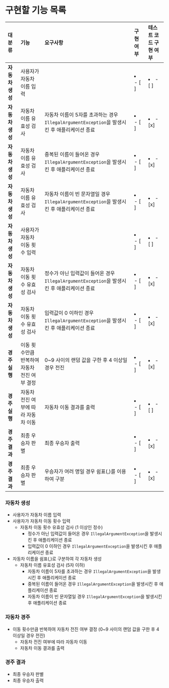 # 구현할 기능 목록


| 대분류        | 기능                        | 요구사항                                                                      | 구현 여부           | 테스트 코드 구현 여부    |
|:-----------|:--------------------------|:--------------------------------------------------------------------------|:----------------|:----------------|
| **자동차 생성** | 사용자가 자동차 이름 입력            |                                                                           | <li>- [ ] </li> | <li>- [ ] </li> |
| **자동차 생성** | 자동차 이름 유효성 검사             | 자동차 이름이 5자를 초과하는 경우 `IllegalArgumentException`을 발생시킨 후 애플리케이션 종료          | <li>- [ ] </li> | <li>- [x] </li> |
| **자동차 생성** | 자동차 이름 유효성 검사             | 중복된 이름이 들어온 경우 `IllegalArgumentException`을 발생시킨 후 애플리케이션 종료               | <li>- [ ] </li> | <li>- [x] </li> |
| **자동차 생성** | 자동차 이름 유효성 검사             | 자동차 이름이 빈 문자열일 경우 `IllegalArgumentException`을 발생시킨 후 애플리케이션 종료            | <li>- [ ] </li> | <li>- [x] </li> |
| **자동차 생성** | 사용자가 자동차 이동 횟수 입력         |                                                                           | <li>- [ ] </li> | <li>- [ ] </li> |
| **자동차 생성** | 자동차 이동 횟수 유효성 검사          | 정수가 아닌 입력값이 들어온 경우 `IllegalArgumentException`을 발생시킨 후 애플리케이션 종료           | <li>- [ ] </li> | <li>- [x] </li> |
| **자동차 생성** | 자동차 이동 횟수 유효성 검사          | 입력값이 0 이하인 경우 `IllegalArgumentException`을 발생시킨 후 애플리케이션 종료                | <li>- [ ] </li> | <li>- [x] </li> |
| **경주 실행**  | 이동 횟수만큼 반복하여 자동차 전진 여부 결정 | 0~9 사이의 랜덤 값을 구한 후 4 이상일 경우 전진                                            | <li>- [ ] </li> | <li>- [x] </li> |
| **경주 실행**  | 자동차 전진 여부에 따라 자동차 이동      | 자동차 이동 결과를 출력                                                             | <li>- [ ] </li> | <li>- [ ] </li> |
| **경주 결과**  | 최종 우승자 판별                 | 최종 우승자 출력                                                                 | <li>- [ ] </li> | <li>- [x] </li> |
| **경주 결과**  | 최종 우승자 판별                 | 우승자가 여러 명일 경우 쉼표(,)를 이용하여 구분                                              | <li>- [ ] </li> | <li>- [x] </li> |

### 자동차 생성

- 사용자가 자동차 이름 입력
- 사용자가 자동차 이동 횟수 입력
   - 자동차 이동 횟수 유효성 검사 (1 이상인 정수)
      - 정수가 아닌 입력값이 들어온 경우 ```IllegalArgumentException```을 발생시킨 후 애플리케이션 종료
     - 입력값이 0 이하인 경우 ```IllegalArgumentException```을 발생시킨 후 애플리케이션 종료
- 자동차 이름을 쉼표(,)로 구분하여 각 자동차 생성
   - 자동차 이름 유효성 검사 (5자 이하)
      - 자동차 이름이 5자를 초과하는 경우 ```IllegalArgumentException```을 발생시킨 후 애플리케이션 종료
      - 중복된 이름이 들어온 경우 ```IllegalArgumentException```을 발생시킨 후 애플리케이션 종료
      - 자동차 이름이 빈 문자열일 경우 ```IllegalArgumentException```을 발생시킨 후 애플리케이션 종료


### 자동차 경주
- 이동 횟수만큼 반복하여 자동차 전진 여부 결정 (0~9 사이의 랜덤 값을 구한 후 4 이상일 경우 전진)
  - 자동차 전진 여부에 따라 자동차 이동 
  - 자동차 이동 결과를 출력


### 경주 결과

- 최종 우승자 판별
- 최종 우승자 출력
